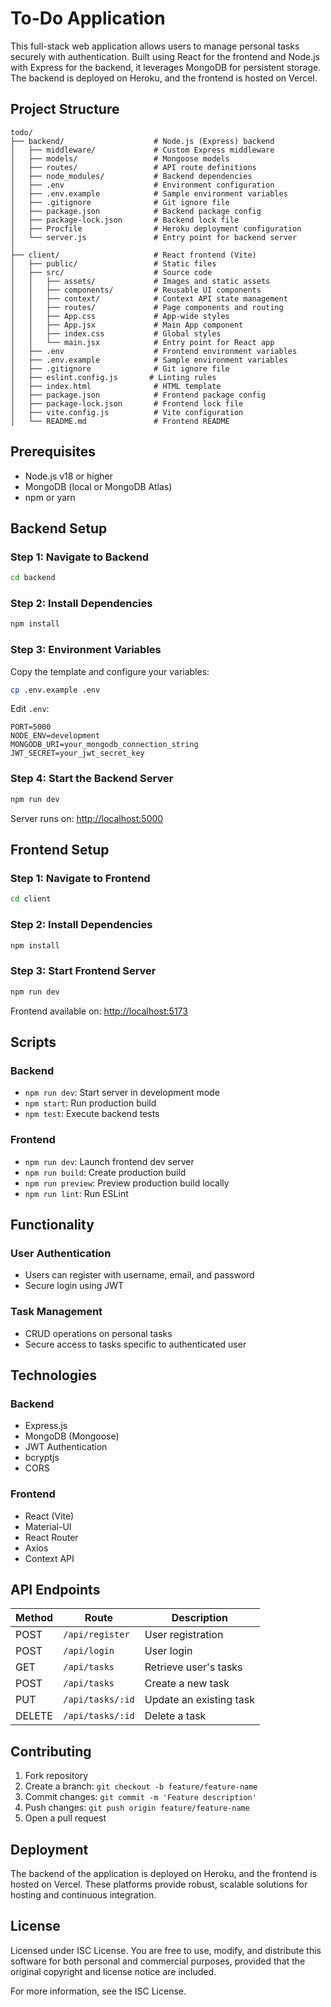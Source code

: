# To-Do Application

This full-stack web application allows users to manage personal tasks securely with authentication. Built using React for the frontend and Node.js with Express for the backend, it leverages MongoDB for persistent storage. The backend is deployed on Heroku, and the frontend is hosted on Vercel.

## Project Structure
```
todo/
├── backend/                    # Node.js (Express) backend
│   ├── middleware/             # Custom Express middleware
│   ├── models/                 # Mongoose models
│   ├── routes/                 # API route definitions
│   ├── node_modules/           # Backend dependencies
│   ├── .env                    # Environment configuration
│   ├── .env.example            # Sample environment variables
│   ├── .gitignore              # Git ignore file
│   ├── package.json            # Backend package config
│   ├── package-lock.json       # Backend lock file
│   ├── Procfile                # Heroku deployment configuration
│   └── server.js               # Entry point for backend server
│
├── client/                     # React frontend (Vite)
│   ├── public/                 # Static files
│   ├── src/                    # Source code
│   │   ├── assets/             # Images and static assets
│   │   ├── components/         # Reusable UI components
│   │   ├── context/            # Context API state management
│   │   ├── routes/             # Page components and routing
│   │   ├── App.css             # App-wide styles
│   │   ├── App.jsx             # Main App component
│   │   ├── index.css           # Global styles
│   │   └── main.jsx            # Entry point for React app
│   ├── .env                    # Frontend environment variables
│   ├── .env.example            # Sample environment variables
│   ├── .gitignore              # Git ignore file
│   ├── eslint.config.js       # Linting rules
│   ├── index.html              # HTML template
│   ├── package.json            # Frontend package config
│   ├── package-lock.json       # Frontend lock file
│   ├── vite.config.js          # Vite configuration
│   └── README.md               # Frontend README
```

## Prerequisites
- Node.js v18 or higher
- MongoDB (local or MongoDB Atlas)
- npm or yarn

## Backend Setup

### Step 1: Navigate to Backend
```bash
cd backend
```

### Step 2: Install Dependencies
```bash
npm install
```

### Step 3: Environment Variables
Copy the template and configure your variables:
```bash
cp .env.example .env
```
Edit `.env`:
```
PORT=5000
NODE_ENV=development
MONGODB_URI=your_mongodb_connection_string
JWT_SECRET=your_jwt_secret_key
```

### Step 4: Start the Backend Server
```bash
npm run dev
```
Server runs on: [http://localhost:5000](http://localhost:5000)

## Frontend Setup

### Step 1: Navigate to Frontend
```bash
cd client
```

### Step 2: Install Dependencies
```bash
npm install
```

### Step 3: Start Frontend Server
```bash
npm run dev
```
Frontend available on: [http://localhost:5173](http://localhost:5173)

## Scripts

### Backend
- `npm run dev`: Start server in development mode
- `npm start`: Run production build
- `npm test`: Execute backend tests

### Frontend
- `npm run dev`: Launch frontend dev server
- `npm run build`: Create production build
- `npm run preview`: Preview production build locally
- `npm run lint`: Run ESLint

## Functionality

### User Authentication
- Users can register with username, email, and password
- Secure login using JWT

### Task Management
- CRUD operations on personal tasks
- Secure access to tasks specific to authenticated user

## Technologies

### Backend
- Express.js
- MongoDB (Mongoose)
- JWT Authentication
- bcryptjs
- CORS

### Frontend
- React (Vite)
- Material-UI
- React Router
- Axios
- Context API

## API Endpoints

| Method | Route              | Description                  |
|--------|--------------------|------------------------------|
| POST   | `/api/register`    | User registration            |
| POST   | `/api/login`       | User login                   |
| GET    | `/api/tasks`       | Retrieve user's tasks        |
| POST   | `/api/tasks`       | Create a new task            |
| PUT    | `/api/tasks/:id`   | Update an existing task      |
| DELETE | `/api/tasks/:id`   | Delete a task                |

## Contributing

1. Fork repository
2. Create a branch: `git checkout -b feature/feature-name`
3. Commit changes: `git commit -m 'Feature description'`
4. Push changes: `git push origin feature/feature-name`
5. Open a pull request

## Deployment
The backend of the application is deployed on Heroku, and the frontend is hosted on Vercel. These platforms provide robust, scalable solutions for hosting and continuous integration.

## License
Licensed under ISC License. You are free to use, modify, and distribute this software for both personal and commercial purposes, provided that the original copyright and license notice are included.

For more information, see the ISC License.
